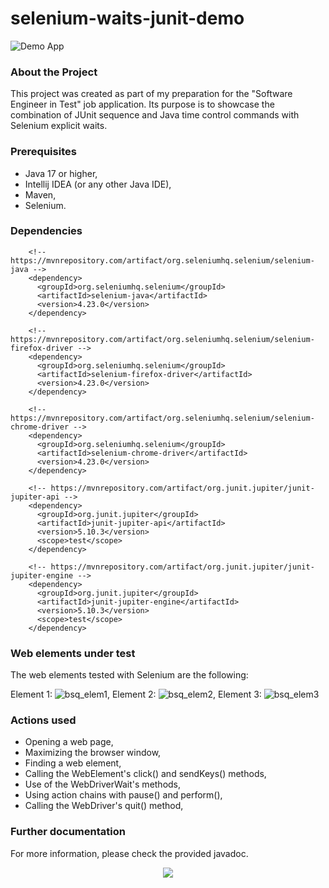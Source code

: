 # selenium-waits-junit-demo
![Demo App](https://img.shields.io/badge/demo_app-blue)

### About the Project
This project was created as part of my preparation for the "Software Engineer in Test" job application. Its purpose is to showcase the combination of JUnit sequence and Java time control commands with Selenium explicit waits. 

### Prerequisites
* Java 17 or higher,
* Intellij IDEA (or any other Java IDE),
* Maven,
* Selenium.

### Dependencies

```
    <!-- https://mvnrepository.com/artifact/org.seleniumhq.selenium/selenium-java -->
    <dependency>
      <groupId>org.seleniumhq.selenium</groupId>
      <artifactId>selenium-java</artifactId>
      <version>4.23.0</version>
    </dependency>

    <!-- https://mvnrepository.com/artifact/org.seleniumhq.selenium/selenium-firefox-driver -->
    <dependency>
      <groupId>org.seleniumhq.selenium</groupId>
      <artifactId>selenium-firefox-driver</artifactId>
      <version>4.23.0</version>
    </dependency>

    <!-- https://mvnrepository.com/artifact/org.seleniumhq.selenium/selenium-chrome-driver -->
    <dependency>
      <groupId>org.seleniumhq.selenium</groupId>
      <artifactId>selenium-chrome-driver</artifactId>
      <version>4.23.0</version>
    </dependency>

    <!-- https://mvnrepository.com/artifact/org.junit.jupiter/junit-jupiter-api -->
    <dependency>
      <groupId>org.junit.jupiter</groupId>
      <artifactId>junit-jupiter-api</artifactId>
      <version>5.10.3</version>
      <scope>test</scope>
    </dependency>

    <!-- https://mvnrepository.com/artifact/org.junit.jupiter/junit-jupiter-engine -->
    <dependency>
      <groupId>org.junit.jupiter</groupId>
      <artifactId>junit-jupiter-engine</artifactId>
      <version>5.10.3</version>
      <scope>test</scope>
    </dependency>
```

### Web elements under test
The web elements tested with Selenium are the following:

Element 1:
![bsq_elem1](https://github.com/user-attachments/assets/d72065e0-28bd-496b-8abb-92a538a76c16),
Element 2:
![bsq_elem2](https://github.com/user-attachments/assets/22fb8e35-0305-496d-9665-01e3eb1421b6),
Element 3:
![bsq_elem3](https://github.com/user-attachments/assets/a44b403b-4ad7-4b41-b8a6-b6e89c7eeabe)


### Actions used
* Opening a web page,
* Maximizing the browser window,
* Finding a web element,
* Calling the WebElement's click() and sendKeys() methods,
* Use of the WebDriverWait's methods,
* Using action chains with pause() and perform(),
* Calling the WebDriver's quit() method,

### Further documentation

For more information, please check the provided javadoc.

<p align="center">
  <a href="https://skillicons.dev">
    <img src="https://skillicons.dev/icons?i=java,idea,maven,selenium&theme=light"/>
	 
  </a>
</p>
